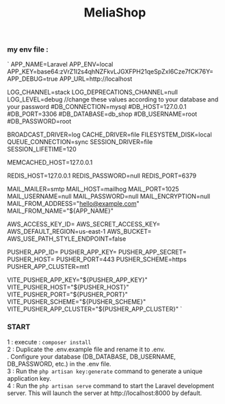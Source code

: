 <h1 align="center"> MeliaShop </h1> <br>


### my env file : 
`
APP_NAME=Laravel
APP_ENV=local
APP_KEY=base64:zVrZ1I2s4qhNZFkvLJGXFPH21qeSpZxI6Cze7fCK76Y=
APP_DEBUG=true
APP_URL=http://localhost

LOG_CHANNEL=stack
LOG_DEPRECATIONS_CHANNEL=null
LOG_LEVEL=debug
//change these values ​​according to your database and your password
#DB_CONNECTION=mysql
#DB_HOST=127.0.0.1
#DB_PORT=3306
#DB_DATABASE=db_shop
#DB_USERNAME=root
#DB_PASSWORD=root

BROADCAST_DRIVER=log
CACHE_DRIVER=file
FILESYSTEM_DISK=local
QUEUE_CONNECTION=sync
SESSION_DRIVER=file
SESSION_LIFETIME=120

MEMCACHED_HOST=127.0.0.1

REDIS_HOST=127.0.0.1
REDIS_PASSWORD=null
REDIS_PORT=6379

MAIL_MAILER=smtp
MAIL_HOST=mailhog
MAIL_PORT=1025
MAIL_USERNAME=null
MAIL_PASSWORD=null
MAIL_ENCRYPTION=null
MAIL_FROM_ADDRESS="hello@example.com"
MAIL_FROM_NAME="${APP_NAME}"

AWS_ACCESS_KEY_ID=
AWS_SECRET_ACCESS_KEY=
AWS_DEFAULT_REGION=us-east-1
AWS_BUCKET=
AWS_USE_PATH_STYLE_ENDPOINT=false

PUSHER_APP_ID=
PUSHER_APP_KEY=
PUSHER_APP_SECRET=
PUSHER_HOST=
PUSHER_PORT=443
PUSHER_SCHEME=https
PUSHER_APP_CLUSTER=mt1

VITE_PUSHER_APP_KEY="${PUSHER_APP_KEY}"
VITE_PUSHER_HOST="${PUSHER_HOST}"
VITE_PUSHER_PORT="${PUSHER_PORT}"
VITE_PUSHER_SCHEME="${PUSHER_SCHEME}"
VITE_PUSHER_APP_CLUSTER="${PUSHER_APP_CLUSTER}" 
`

### START


1 : execute : `composer install`  <br>
2 : Duplicate the .env.example file and rename it to .env.   <br>. Configure your database (DB_DATABASE, DB_USERNAME, DB_PASSWORD, etc.) in the .env file.  <br>
3 : Run the `php artisan key:generate` command to generate a unique application key.  <br>
4 : Run the `php artisan serve` command to start the Laravel development server. This will launch the server at http://localhost:8000 by default.  <br>
